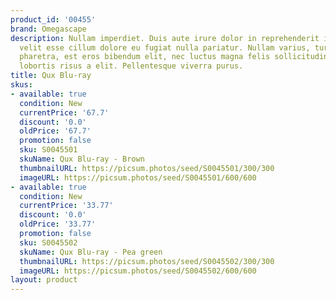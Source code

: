 ```yaml
---
product_id: '00455'
brand: Omegascape
description: Nullam imperdiet. Duis aute irure dolor in reprehenderit in voluptate
  velit esse cillum dolore eu fugiat nulla pariatur. Nullam varius, turpis et commodo
  pharetra, est eros bibendum elit, nec luctus magna felis sollicitudin mauris. Donec
  lobortis risus a elit. Pellentesque viverra purus.
title: Qux Blu-ray
skus:
- available: true
  condition: New
  currentPrice: '67.7'
  discount: '0.0'
  oldPrice: '67.7'
  promotion: false
  sku: S0045501
  skuName: Qux Blu-ray - Brown
  thumbnailURL: https://picsum.photos/seed/S0045501/300/300
  imageURL: https://picsum.photos/seed/S0045501/600/600
- available: true
  condition: New
  currentPrice: '33.77'
  discount: '0.0'
  oldPrice: '33.77'
  promotion: false
  sku: S0045502
  skuName: Qux Blu-ray - Pea green
  thumbnailURL: https://picsum.photos/seed/S0045502/300/300
  imageURL: https://picsum.photos/seed/S0045502/600/600
layout: product
---
```

